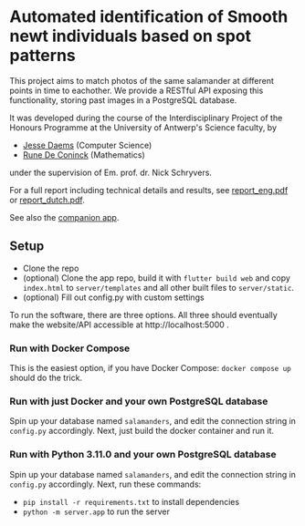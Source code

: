 # Automated identification of Smooth newt individuals based on spot patterns

This project aims to match photos of the same salamander at different points in time to eachother. We provide a RESTful API exposing this functionality, storing past images in a PostgreSQL database.

It was developed during the course of the Interdisciplinary Project of the Honours Programme at the University of Antwerp's Science faculty, by
- [Jesse Daems](https://github.com/SpeedyCodes) (Computer Science)
- [Rune De Coninck](https://github.com/RuneDC333) (Mathematics)

under the supervision of Em. prof. dr. Nick Schryvers.

For a full report including technical details and results, see [report_eng.pdf](report_eng.pdf) or [report_dutch.pdf](report_dutch.pdf).

See also the [companion app](https://github.com/SpeedyCodes/salamander-tracking-frontend).

## Setup
- Clone the repo 
- (optional) Clone the app repo, build it with `flutter build web` and copy `index.html` to `server/templates` and all other built files to `server/static`.
- (optional) Fill out config.py with custom settings

To run the software, there are three options. All three should eventually make the 
website/API accessible at http://localhost:5000 .
### Run with Docker Compose
This is the easiest option, if you have Docker Compose: `docker compose up` should do the trick.
### Run with just Docker and your own PostgreSQL database
Spin up your database named `salamanders`, and edit the connection string in `config.py` accordingly.
Next, just build the docker container and run it.
### Run with Python 3.11.0 and your own PostgreSQL database
Spin up your database named `salamanders`, and edit the connection string in `config.py` accordingly.
Next, run these commands:
- `pip install -r requirements.txt` to install dependencies
- `python -m server.app` to run the server

